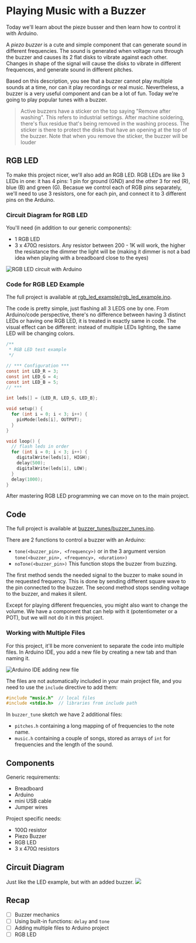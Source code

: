# Playing Music with a Buzzer

Today we'll learn about the pieze busser and then learn how to control it with Arduino.


A *piezo buzzer* is a cute and simple component that can generate sound in different frequencies. The sound is generated when voltage runs through the buzzer and causes its 2 flat disks to vibrate against each other. Changes in shape of the signal will cause the disks to vibrate in different frequences, and generate sound in different pitches.

Based on this description, you see that a buzzer cannot play multiple sounds at a time, nor can it play recordings or real music. Nevertheless, a buzzer is a very useful component and can be a lot of fun. Today we're going to play popular tunes with a buzzer.

> Active buzzers have a sticker on the top saying "Remove after washing". This refers to industrial settings. After machine soldering, there's flux residue that's being removed in the washing process. The sticker is there to protect the disks that have an opening at the top of the buzzer.
> Note that when you remove the sticker, the buzzer will be louder


## RGB LED
To make this project nicer, we'll also add an RGB LED. RGB LEDs are like 3 LEDs in one: it has 4 pins: 1 pin for ground (GND) and the other 3 for red (R), blue (B) and green (G).
Becasue we control each of RGB pins separately, we'll need to use 3 resistors, one for each pin, and connect it to 3 different pins on the Arduino.

### Circuit Diagram for RGB LED
You'll need (in addition to our generic components):
- 1 RGB LED
- 3 x 470Ω resistors. Any resistor between 200 - 1K will work, the higher the resistance the dimmer the light will be (making it dimmer is not a bad idea when playing with a breadboard close to the eyes)

![RGB LED circuit with Arduino](images/rgb_led_circuit.png)


### Code for RGB LED Example
The full project is available at [rgb_led_example/rgb_led_example.ino](rgb_led_example).

The code is pretty simple, just flashing all 3 LEDS one by one. From Arduino/code perspective, there's no difference between having 3 distinct LEDs or having one RGB LED, it is treated in exactly same in code. The visual effect can be different: instead of multiple LEDs lighting, the same LED will be changing colors.

```c
/**
 * RGB LED test example
 */

// *** Configuration ***
const int LED_R = 3;
const int LED_G = 4;
const int LED_B = 5;
// ***

int leds[] = {LED_R, LED_G, LED_B};

void setup() {
  for (int i = 0; i < 3; i++) {
    pinMode(leds[i], OUTPUT);
  }
}

void loop() {
  // flash leds in order
  for (int i = 0; i < 3; i++) {
    digitalWrite(leds[i], HIGH);
    delay(500);
    digitalWrite(leds[i], LOW);
  }
  delay(1000);
}
```


After mastering RGB LED programming we can move on to the main project.

## Code
The full project is available at [buzzer_tunes/buzzer_tunes.ino](buzzer_tune).


There are 2 functions to control a buzzer with an Arduino:
- `tone(<buzzer_pin>, <frequency>)`
  or in the 3 argument version `tone(<buzzer_pin>, <frequency>, <duration>)`
- `noTone(<buzzer_pin>)`
   This function stops the buzzer from buzzing.

The first method sends the needed signal to the buzzer to make sound in the requested frequency. This is done by sending different square wave to the pin connected to the buzzer.
The second method stops sending voltage to the buzzer, and makes it silent.


Except for playing different frequencies, you might also want to change the volume. We have a component that can help with it (potentiometer or a POT), but we will not do it in this project.


### Working with Multiple Files
For this project, it'll be more convenient to separate the code into multiple files. In Arduino IDE, you add a new file by creating a new tab and than naming it.

![Arduino IDE adding new file](images/arduino_ide_new_file.png)

The files are not automatically included in your main project file, and you need to use the `include` directive to add them:

```c
#include "music.h"  // local files
#include <stdio.h>  // libraries from include path
```

In `buzzer_tune` sketch we have 2 additional files:
- `pitches.h` containing a long mapping of of frequencies to the note name.
- `music.h` containing a couple of songs, stored as arrays of `int` for frequencies and the length of the sound.


## Components
Generic requirements:

- Breadboard
- Arduino
- mini USB cable
- Jumper wires

Project specific needs:
- 100Ω resistor
- Piezo Buzzer
- RGB LED
- 3 x 470Ω resistors


## Circuit Diagram
Just like the LED example, but with an added buzzer.
![](images/buzzer.png)


## Recap
- [ ] Buzzer mechanics
- [ ] Using built-in functions: `delay` and `tone`
- [ ] Adding multiple files to Arduino project
- [ ] RGB LED
